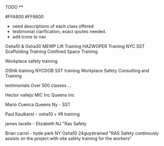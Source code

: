TODO \*\*

#FFA800
#FF6600

- need descriptions of each class offered
- testimonial clarification, exact qoutes needed.
- add icons to nav

Osha10 & Osha30
MEWP Lift Training
HAZWOPER Training
NYC SST
Scaffolding Training
Confined Space Training

Workplace safety training

OSHA training
NYCDOB SST training
Workplace Safety Consulting and Training

testimonials
Over 500 classes ...

Hector vallejo MIC Inc Queens Inc

Mario Cuenca Queens Ny - SST

Paul Kaulkarst - osha10 + lift training

james lavalle - Elizabeth NJ "Ras Safety

Brian carrol - hyde park NY Osha10 24guystrained
"RAS Safety continously assists on the project with site safety training for the workers"
